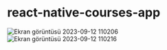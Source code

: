 # react-native-courses-app
![Ekran görüntüsü 2023-09-12 110206](https://github.com/emrreucar/react-native-courses-app/assets/111085998/17bd17a3-e199-43cf-a101-c8e1c40c7ae4)
![Ekran görüntüsü 2023-09-12 110216](https://github.com/emrreucar/react-native-courses-app/assets/111085998/84ad67bb-74ca-4779-87cd-e450bb984cba)
